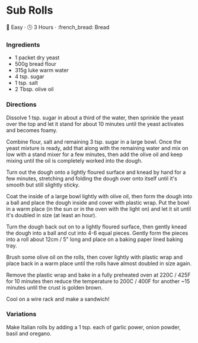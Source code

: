 # Sub Rolls

:dart: Easy  · :clock4: 3 Hours  · :french\_bread: Bread

### Ingredients

* 1 packet dry yeast
* 500g bread flour&#x20;
* 315g luke warm water
* 4 tsp. sugar
* 1 tsp. salt
* 2 Tbsp. olive oil

### Directions

Dissolve 1 tsp. sugar in about a third of the water, then sprinkle the yeast over the top and let it stand for about 10 minutes until the yeast activates and becomes foamy.

Combine flour, salt and remaining 3 tsp. sugar in a large bowl. Once the yeast mixture is ready, add that along with the remaining water and mix on low with a stand mixer for a few minutes, then add the olive oil and keep mixing until the oil is completely worked into the dough.

Turn out the dough onto a lightly floured surface and knead by hand for a few minutes, stretching and folding the dough over onto itself until it's smooth but still slightly sticky.

Coat the inside of a large bowl lightly with olive oil, then form the dough into a ball and place the dough inside and cover with plastic wrap. Put the bowl in a warm place (in the sun or in the oven with the light on) and let it sit until it's doubled in size (at least an hour).

Turn the dough back out on to a lightly floured surface, then gently knead the dough into a ball and cut into 4-6 equal pieces. Gently form the pieces into a roll about 12cm / 5" long and place on a baking paper lined baking tray.

Brush some olive oil on the rolls, then cover lightly with plastic wrap and place back in a warm place until the rolls have almost doubled in size again.

Remove the plastic wrap and bake in a fully preheated oven at 220C / 425F for 10 minutes then reduce the temperature to 200C / 400F for another \~15 minutes until the crust is golden brown.

Cool on a wire rack and make a sandwich!

### Variations

Make Italian rolls by adding a 1 tsp. each of garlic power, onion powder, basil and oregano.
